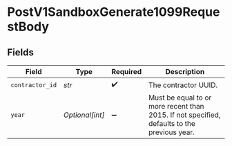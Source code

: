 # PostV1SandboxGenerate1099RequestBody


## Fields

| Field                                                                                        | Type                                                                                         | Required                                                                                     | Description                                                                                  |
| -------------------------------------------------------------------------------------------- | -------------------------------------------------------------------------------------------- | -------------------------------------------------------------------------------------------- | -------------------------------------------------------------------------------------------- |
| `contractor_id`                                                                              | *str*                                                                                        | :heavy_check_mark:                                                                           | The contractor UUID.                                                                         |
| `year`                                                                                       | *Optional[int]*                                                                              | :heavy_minus_sign:                                                                           | Must be equal to or more recent than 2015. If not specified, defaults to the previous year.<br/> |